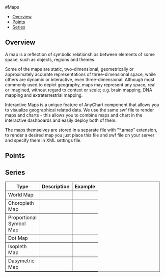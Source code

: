 #Maps

* [Overview](#overview)
* [Points](#points)
* [Series](#series)

## Overview

A map is a reflection of symbolic relationships between elements of some space, such as objects, regions and themes.

Some of the maps are static, two-dimensional, geometrically or approximately accurate representations of three-dimensional space, 
while others are dynamic or interactive, even three-dimensional. Although most commonly used to depict geography, maps may represent 
any space, real or imagined, without regard to context or scale; e.g. brain mapping, DNA mapping and extraterrestrial mapping.

Interactive Maps is a unique feature of AnyChart component that allows you to visualize geographical related data. We use the same swf file to render maps and charts - this allows you to combine maps and chart in the interactive dashboards and easily deploy both of them.

The maps themselves are stored in a separate file with "*.amap" extension, to render a desired map you just place this file and swf file on your server and specify them in XML settings file.

## Points

## Series

<table width="375" border="1" class="dtTABLE">
<tbody>
<tr>
<th width="88"><b>Type</b></th>
<th><b>Description</b></th>
<th><b>Example</b></th>
</tr>
<tr>
<td>World Map</td>
<td> </td>
<td> </td>
</tr>
<tr>
<td>Choropleth Map</td>
<td>  </td>
<td>  </td>
</tr>
<tr>
<td>Proportional Symbol Map</td>
<td> </td>
<td> </td>
</tr>
<tr>
<td>Dot Map</td>
<td> </td>
<td> </td>
</tr>
<tr>
<td>Isopleth Map</td>
<td> </td>
<td> </td>
</tr>
<tr>
<td>Dasymetric Map</td>
<td> </td>
<td> </td>
</tr>
</tbody>
</table>

